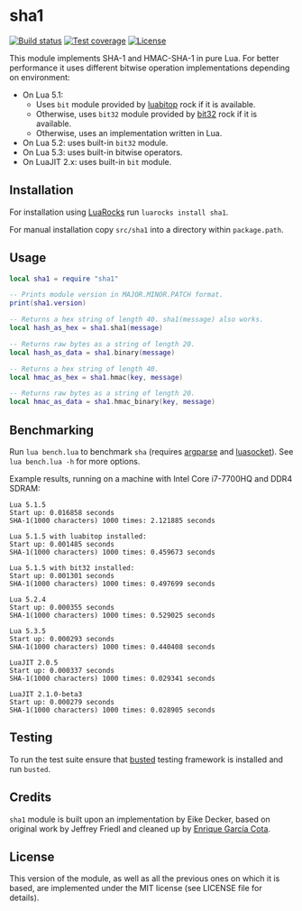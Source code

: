 # sha1

[![Build status](https://travis-ci.org/mpeterv/sha1.png?branch=master)](https://travis-ci.org/mpeterv/sha1)
[![Test coverage](https://codecov.io/gh/mpeterv/sha1/branch/master/graph/badge.svg)](https://codecov.io/gh/mpeterv/sha1)
[![License](https://img.shields.io/badge/License-MIT-brightgreen.svg)](LICENSE)

This module implements SHA-1 and HMAC-SHA-1 in pure Lua. For better performance it uses different bitwise operation implementations depending on environment:

* On Lua 5.1:
  - Uses `bit` module provided by [luabitop](https://luarocks.org/modules/luarocks/luabitop) rock if it is available.
  - Otherwise, uses `bit32` module provided by [bit32](https://luarocks.org/modules/siffiejoe/bit32) rock if it is available.
  - Otherwise, uses an implementation written in Lua.
* On Lua 5.2: uses built-in `bit32` module.
* On Lua 5.3: uses built-in bitwise operators.
* On LuaJIT 2.x: uses built-in `bit` module.

## Installation

For installation using [LuaRocks](https://luarocks.org/) run `luarocks install sha1`.

For manual installation copy `src/sha1` into a directory within `package.path`.

## Usage

```lua
local sha1 = require "sha1"

-- Prints module version in MAJOR.MINOR.PATCH format.
print(sha1.version)

-- Returns a hex string of length 40. sha1(message) also works.
local hash_as_hex = sha1.sha1(message)

-- Returns raw bytes as a string of length 20.
local hash_as_data = sha1.binary(message)

-- Returns a hex string of length 40.
local hmac_as_hex = sha1.hmac(key, message)

-- Returns raw bytes as a string of length 20.
local hmac_as_data = sha1.hmac_binary(key, message)
```

## Benchmarking

Run `lua bench.lua` to benchmark `sha` (requires [argparse](https://github.com/mpeterv/argparse) and [luasocket](http://w3.impa.br/~diego/software/luasocket/)). See `lua bench.lua -h` for more options.

Example results, running on a machine with Intel Core i7-7700HQ and DDR4 SDRAM:

```
Lua 5.1.5
Start up: 0.016858 seconds
SHA-1(1000 characters) 1000 times: 2.121885 seconds

Lua 5.1.5 with luabitop installed:
Start up: 0.001485 seconds
SHA-1(1000 characters) 1000 times: 0.459673 seconds

Lua 5.1.5 with bit32 installed:
Start up: 0.001301 seconds
SHA-1(1000 characters) 1000 times: 0.497699 seconds

Lua 5.2.4
Start up: 0.000355 seconds
SHA-1(1000 characters) 1000 times: 0.529025 seconds

Lua 5.3.5
Start up: 0.000293 seconds
SHA-1(1000 characters) 1000 times: 0.440408 seconds

LuaJIT 2.0.5
Start up: 0.000337 seconds
SHA-1(1000 characters) 1000 times: 0.029341 seconds

LuaJIT 2.1.0-beta3
Start up: 0.000279 seconds
SHA-1(1000 characters) 1000 times: 0.028905 seconds
```

## Testing

To run the test suite ensure that [busted](http://olivinelabs.com/busted/) testing framework is installed and run `busted`.

## Credits

`sha1` module is built upon an implementation by Eike Decker, based on original work by Jeffrey Friedl and cleaned up by [Enrique García Cota](https://github.com/kikito).

## License

This version of the module, as well as all the previous ones on which it is based, are implemented under the MIT license (see LICENSE file for details).
